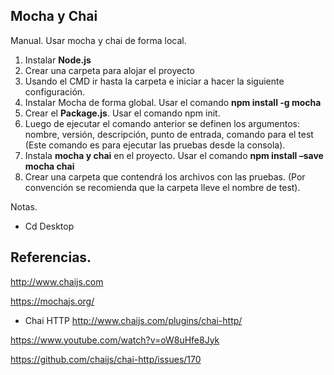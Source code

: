 
## Mocha y Chai
Manual. Usar mocha y chai de forma local.

1. Instalar **Node.js**
2. Crear una carpeta para alojar el proyecto
3. Usando el CMD ir hasta la carpeta e iniciar a hacer la siguiente configuración.
4. Instalar Mocha de forma global. Usar el comando **npm install -g mocha**
5. Crear el **Package.js**. Usar el comando npm init.
6. Luego de ejecutar el comando anterior se definen los argumentos: nombre, versión, descripción, punto de entrada, comando para el test (Este comando es para ejecutar las pruebas desde la consola).
7. Instala **mocha y chai** en el proyecto. Usar el comando **npm install –save mocha chai**
8. Crear una carpeta que contendrá los archivos con las pruebas. (Por convención se recomienda que la carpeta lleve el nombre de test).

Notas.
- Cd Desktop
## Referencias.

http://www.chaijs.com

https://mochajs.org/

- Chai HTTP
http://www.chaijs.com/plugins/chai-http/

https://www.youtube.com/watch?v=oW8uHfe8Jyk

https://github.com/chaijs/chai-http/issues/170


